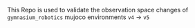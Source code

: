 This Repo is used to validate the observation space changes of `gymnasium_robotics` mujoco environments `v4` -> `v5`
